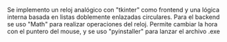 Se implemento un reloj analógico con "tkinter" como frontend y una lógica interna basada en listas doblemente enlazadas circulares.
Para el backend se uso "Math" para realizar operaciones del reloj.
Permite cambiar la hora con el puntero del mouse, y se uso "pyinstaller" para lanzar el archivo .exe
